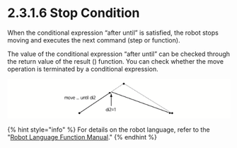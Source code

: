 # 2.3.1.6 Stop Condition

When the conditional expression “after until” is satisfied, the robot stops moving and executes the next command \(step or function\).

The value of the conditional expression “after until” can be checked through the return value of the result \(\) function. You can check whether the move operation is terminated by a conditional expression.

![Figure 21 Example of Stop Conditions](../../../.gitbook/assets/image%20%2846%29%20%281%29%20%282%29%20%282%29%20%281%29.png)

{% hint style="info" %}
For details on the robot language, refer to the "[Robot Language Function Manual](https://hrbook-asoe72.web.app/#/view/doc-hrscript/english/README)."
{% endhint %}
